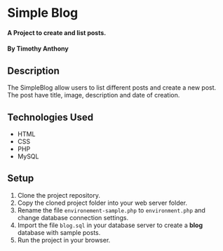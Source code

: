 # Simple Blog

#### A Project to create and list posts.

#### By Timothy Anthony

## Description

The SimpleBlog allow users to list different posts and create a new post. The post have title, image, description and date of creation.

## Technologies Used

* HTML
* CSS
* PHP
* MySQL

## Setup

1. Clone the project repository.
2. Copy the cloned project folder into your web server folder.
3. Rename the file `environement-sample.php` to `environment.php` and change database connection settings.
4. Import the file `blog.sql` in your database server to create a **blog** database with sample posts.
5. Run the project in your browser.
